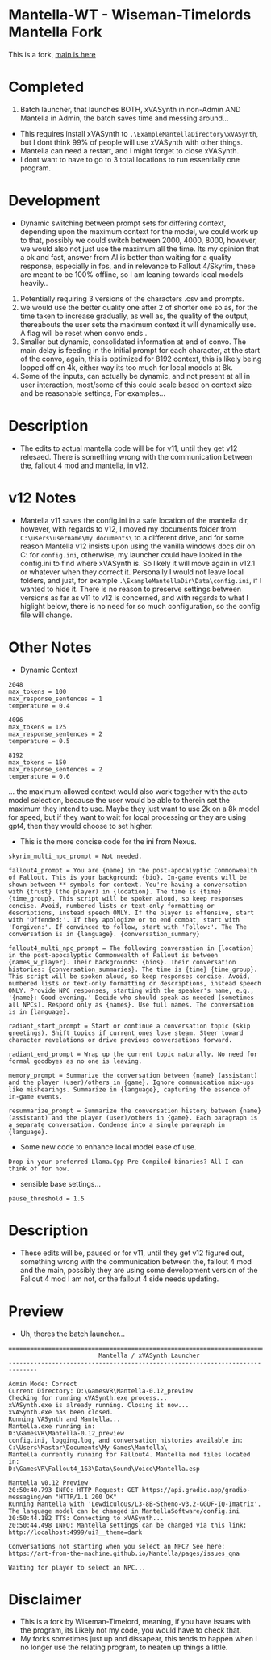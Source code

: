 # Mantella-WT - Wiseman-Timelords Mantella Fork
This is a fork, [main is here](https://github.com/art-from-the-machine/Mantella)

# Completed
1. Batch launcher, that launches BOTH, xVASynth in non-Admin AND Mantella in Admin, the batch saves time and messing around...
- This requires install xVASynth to `.\ExampleMantellaDirectory\xVASynth`, but I dont think 99% of people will use xVASynth with other things. 
- Mantella can need a restart, and I might forget to close xVASynth. 
- I dont want to have to go to 3 total locations to run essentially one program. 

# Development 
- Dynamic switching between prompt sets for differing context, depending upon the maximum context for the model, we could work up to that, possibly we could switch between 2000, 4000, 8000, however, we would also not just use the maximum all the time. Its my opinion that a ok and fast, answer from AI is better than waiting for a quality response, especially in fps, and in relevance to Fallout 4/Skyrim, these are meant to be 100% offline, so I am leaning towards local models heavily..
1. Potentially requiring 3 versions of the characters .csv and prompts.
2. we would use the better quality one after 2 of shorter one so as, for the time taken to increase gradually, as well as, the quality of the output, thereabouts the user sets the maximum context it will dynamically use. A flag will be reset when convo ends..
3. Smaller but dynamic, consolidated information at end of convo. The main delay is feeding in the Initial prompt for each character, at the start of the convo, again, this is optimized for 8192 context, this is likely being lopped off on 4k, either way its too much for local models at 8k.
4. Some of the inputs, can actually be dynamic, and not present at all in user interaction, most/some of this could scale based on context size and be reasonable settings, For examples...

# Description
- The edits to actual mantella code will be for v11, until they get v12 relesaed. There is something wrong with the communication between the, fallout 4 mod and mantella, in v12.

# v12 Notes
- Mantella v11 saves the config.ini in a safe location of the mantella dir, however, with regards to v12, I moved my documents folder from `C:\users\username\my documents\` to a different drive, and for some reason Mantella v12 insists upon using the vanilla windows docs dir on C: for `config.ini`, otherwise, my launcher could have looked in the config.ini to find where xVASynth is. So likely it will move again in v12.1 or whatever when they correct it. Personally I would not  leave local folders, and just, for example `.\ExampleMantellaDir\Data\config.ini`, if I wanted to hide it. There is no reason to preserve settings between versions as far as v11 to v12 is concerned, and with regards to what I higlight below, there is no need for so much configuration, so the config file will change.

# Other Notes
- Dynamic Context
```
2048
max_tokens = 100
max_response_sentences = 1
temperature = 0.4

4096
max_tokens = 125
max_response_sentences = 2
temperature = 0.5

8192
max_tokens = 150
max_response_sentences = 2
temperature = 0.6
```
... the maximum allowed context would also work together with the auto model selection, because the user would be able to therein set the maximum they intend to use. Maybe they just want to use 2k on a 8k model for speed, but if they want to wait for local processing or they are using gpt4, then they would choose to set higher.
- This is the more concise code for the ini from Nexus.
```
skyrim_multi_npc_prompt = Not needed.

fallout4_prompt = You are {name} in the post-apocalyptic Commonwealth of Fallout. This is your background: {bio}. In-game events will be shown between ** symbols for context. You're having a conversation with {trust} (the player) in {location}. The time is {time} {time_group}. This script will be spoken aloud, so keep responses concise. Avoid, numbered lists or text-only formatting or descriptions, instead speech ONLY. If the player is offensive, start with 'Offended:'. If they apologize or to end combat, start with 'Forgiven:'. If convinced to follow, start with 'Follow:'. The The conversation is in {language}. {conversation_summary}

fallout4_multi_npc_prompt = The following conversation in {location} in the post-apocalyptic Commonwealth of Fallout is between {names_w_player}. Their backgrounds: {bios}. Their conversation histories: {conversation_summaries}. The time is {time} {time_group}. This script will be spoken aloud, so keep responses concise. Avoid, numbered lists or text-only formatting or descriptions, instead speech ONLY. Provide NPC responses, starting with the speaker's name, e.g., '{name}: Good evening.' Decide who should speak as needed (sometimes all NPCs). Respond only as {names}. Use full names. The conversation is in {language}.

radiant_start_prompt = Start or continue a conversation topic (skip greetings). Shift topics if current ones lose steam. Steer toward character revelations or drive previous conversations forward.

radiant_end_prompt = Wrap up the current topic naturally. No need for formal goodbyes as no one is leaving.

memory_prompt = Summarize the conversation between {name} (assistant) and the player (user)/others in {game}. Ignore communication mix-ups like mishearings. Summarize in {language}, capturing the essence of in-game events.

resummarize_prompt = Summarize the conversation history between {name} (assistant) and the player (user)/others in {game}. Each paragraph is a separate conversation. Condense into a single paragraph in {language}.
```
- Some new code to enhance local model ease of use.
```
Drop in your preferred Llama.Cpp Pre-Compiled binaries? All I can think of for now. 
```
- sensible base settings...
```
pause_threshold = 1.5 
```

# Description
- These edits will be, paused or for v11, until they get v12 figured out, something wrong with the communication between the, fallout 4 mod and the main, possibly they are using some development version of the Fallout 4 mod I am not, or the fallout 4 side needs updating.

# Preview
- Uh, theres the batch launcher...
```
==============================================================================
                         Mantella / xVASynth Launcher
------------------------------------------------------------------------------

Admin Mode: Correct
Current Directory: D:\GamesVR\Mantella-0.12_preview
Checking for running xVASynth.exe process...
xVASynth.exe is already running. Closing it now...
xVASynth.exe has been closed.
Running VASynth and Mantella...
Mantella.exe running in:
D:\GamesVR\Mantella-0.12_preview
config.ini, logging.log, and conversation histories available in:
C:\Users\Mastar\Documents\My Games\Mantella\
Mantella currently running for Fallout4. Mantella mod files located in:
D:\GamesVR\Fallout4_163\Data\Sound\Voice\Mantella.esp

Mantella v0.12 Preview
20:50:40.793 INFO: HTTP Request: GET https://api.gradio.app/gradio-messaging/en "HTTP/1.1 200 OK"
Running Mantella with 'Lewdiculous/L3-8B-Stheno-v3.2-GGUF-IQ-Imatrix'. The language model can be changed in MantellaSoftware/config.ini
20:50:44.182 TTS: Connecting to xVASynth...
20:50:44.498 INFO: Mantella settings can be changed via this link: http://localhost:4999/ui?__theme=dark

Conversations not starting when you select an NPC? See here:
https://art-from-the-machine.github.io/Mantella/pages/issues_qna

Waiting for player to select an NPC...

```

# Disclaimer
- This is a fork by Wiseman-Timelord, meaning, if you have issues with the program, its Likely not my code, you would have to check that.
- My forks sometimes just up and dissapear, this tends to happen when I no longer use the relating program, to neaten up things a little.
